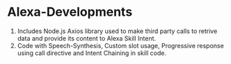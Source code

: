 # Alexa-Developments

1. Includes Node.js Axios library used to make third party calls to retrive data and provide its content to Alexa Skill Intent.
2. Code with Speech-Synthesis, Custom slot usage, Progressive response using call directive and Intent Chaining in skill code.
